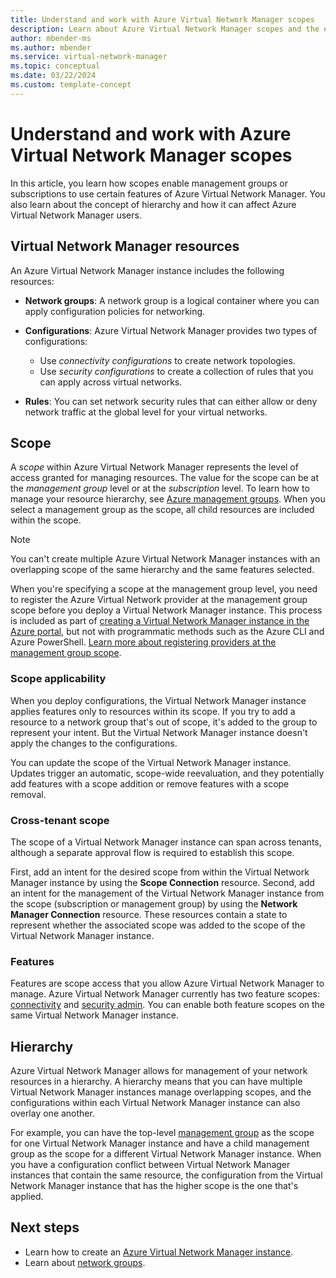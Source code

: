 ```yaml
---
title: Understand and work with Azure Virtual Network Manager scopes
description: Learn about Azure Virtual Network Manager scopes and the effects that they have on managing virtual networks.
author: mbender-ms
ms.author: mbender
ms.service: virtual-network-manager
ms.topic: conceptual
ms.date: 03/22/2024
ms.custom: template-concept
---
```


# Understand and work with Azure Virtual Network Manager scopes

In this article, you learn how scopes enable management groups or subscriptions to use certain features of Azure Virtual Network Manager. You also learn about the concept of hierarchy and how it can affect Azure Virtual Network Manager users.

## Virtual Network Manager resources

An Azure Virtual Network Manager instance includes the following resources:

- **Network groups**: A network group is a logical container where you can apply configuration policies for networking.

- **Configurations**: Azure Virtual Network Manager provides two types of configurations:
  - Use *connectivity configurations* to create network topologies.
  - Use *security configurations* to create a collection of rules that you can apply across virtual networks.

- **Rules**: You can set network security rules that can either allow or deny network traffic at the global level for your virtual networks.

## Scope

A *scope* within Azure Virtual Network Manager represents the level of access granted for managing resources. The value for the scope can be at the *management group* level or at the *subscription* level. To learn how to manage your resource hierarchy, see [Azure management groups](../governance/management-groups/overview.md). When you select a management group as the scope, all child resources are included within the scope.

> [!NOTE]
> You can't create multiple Azure Virtual Network Manager instances with an overlapping scope of the same hierarchy and the same features selected.
>
> When you're specifying a scope at the management group level, you need to register the Azure Virtual Network provider at the management group scope before you deploy a Virtual Network Manager instance. This process is included as part of [creating a Virtual Network Manager instance in the Azure portal](./create-virtual-network-manager-portal.md), but not with programmatic methods such as the Azure CLI and Azure PowerShell. [Learn more about registering providers at the management group scope](/rest/api/resources/providers/register-at-management-group-scope).

### Scope applicability

When you deploy configurations, the Virtual Network Manager instance applies features only to resources within its scope. If you try to add a resource to a network group that's out of scope, it's added to the group to represent your intent. But the Virtual Network Manager instance doesn't apply the changes to the configurations.

You can update the scope of the Virtual Network Manager instance. Updates trigger an automatic, scope-wide reevaluation, and they potentially add features with a scope addition or remove features with a scope removal.

### Cross-tenant scope

The scope of a Virtual Network Manager instance can span across tenants, although a separate approval flow is required to establish this scope.

First, add an intent for the desired scope from within the Virtual Network Manager instance by using the **Scope Connection** resource. Second, add an intent for the management of the Virtual Network Manager instance from the scope (subscription or management group) by using the **Network Manager Connection** resource. These resources contain a state to represent whether the associated scope was added to the scope of the Virtual Network Manager instance.

### Features

Features are scope access that you allow Azure Virtual Network Manager to manage. Azure Virtual Network Manager currently has two feature scopes: [connectivity](concept-connectivity-configuration.md) and [security admin](concept-security-admins.md). You can enable both feature scopes on the same Virtual Network Manager instance.

## Hierarchy

Azure Virtual Network Manager allows for management of your network resources in a hierarchy. A hierarchy means that you can have multiple Virtual Network Manager instances manage overlapping scopes, and the configurations within each Virtual Network Manager instance can also overlay one another.

For example, you can have the top-level [management group](../governance/management-groups/overview.md) as the scope for one Virtual Network Manager instance and have a child management group as the scope for a different Virtual Network Manager instance. When you have a configuration conflict between Virtual Network Manager instances that contain the same resource, the configuration from the Virtual Network Manager instance that has the higher scope is the one that's applied.

## Next steps

- Learn how to create an [Azure Virtual Network Manager instance](create-virtual-network-manager-portal.md).
- Learn about [network groups](concept-network-groups.md).
